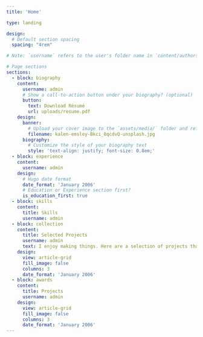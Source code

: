```yaml
---
title: 'Home'

type: landing

design:
  # Default section spacing
  spacing: "4rem"

# Note: `username` refers to the user's folder name in `content/authors/`

# Page sections
sections:
  - block: biography
    content:
      username: admin
      # Show a call-to-action button under your biography? (optional)
      button:
        text: Download Résumé
        url: uploads/resume.pdf
    design:
      banner:
        # Upload your cover image to the `assets/media/` folder and reference it here
        filename: kalen-emsley-Bkci_8qcdvQ-unsplash.jpg
      biography:
        # Customize the style of your biography text
        style: 'text-align: justify; font-size: 0.8em;'
  - block: experience
    content:
      username: admin
    design:
      # Hugo date format
      date_format: 'January 2006'
      # Education or Experience section first?
      is_education_first: true
  - block: skills
    content:
      title: Skills
      username: admin
  - block: collection
    content:
      title: Selected Projects
      username: admin
      text: I enjoy making things. Here are a selection of projects that I have worked on over the years.
    design:
      view: article-grid
      fill_image: false
      columns: 3
      date_format: 'January 2006'
  - block: awards
    content:
      title: Projects
      username: admin
    design:
      view: article-grid
      fill_image: false
      columns: 3
      date_format: 'January 2006'
---
```


